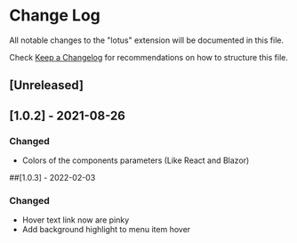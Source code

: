 # Change Log

All notable changes to the "lotus" extension will be documented in this file.

Check [Keep a Changelog](http://keepachangelog.com/) for recommendations on how to structure this file.

## [Unreleased]


## [1.0.2] - 2021-08-26

### Changed

- Colors of the components parameters (Like React and Blazor)

##[1.0.3] - 2022-02-03

### Changed

- Hover text link now are pinky
- Add background highlight to menu item hover

